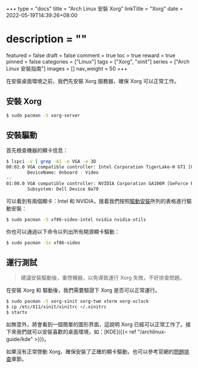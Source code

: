 +++
type = "docs"
title = "Arch Linux 安裝 Xorg"
linkTitle = "Xorg"
date = 2022-05-19T14:39:26+08:00
# description = ""
featured = false
draft = false
comment = true
toc = true
reward = true
pinned = false
categories = ["Linux"]
tags = ["Xorg", "xinit"]
series = ["Arch Linux 安裝指南"]
images = []
nav_weight = 50
+++

在安裝桌面環境之前，我們先安裝 Xorg 服務器，確保 Xorg 可以正常工作。

<!--more-->

## 安裝 Xorg

```bash
$ sudo pacman -S xorg-server
```

## 安裝驅動

首先檢查機器的顯卡信息：

```bash
$ lspci -v | grep -A1 -e VGA -e 3D
00:02.0 VGA compatible controller: Intel Corporation TigerLake-H GT1 [UHD Graphics] (rev 01) (prog-if 00 [VGA controller])
        DeviceName: Onboard - Video
--
01:00.0 VGA compatible controller: NVIDIA Corporation GA106M [GeForce RTX 3060 Mobile / Max-Q] (rev a1) (prog-if 00 [VGA controller])
        Subsystem: Dell Device 0a70
```

可以看到有兩個顯卡：Intel 和 NVIDIA，接着我們按照[驅動安裝](https://wiki.archlinux.org/title/Xorg#Driver_installation)所列的表格進行驅動安裝：

```bash
$ sudo pacman -S xf86-video-intel nvidia nvidia-utils
```

你也可以通過以下命令以列出所有開源顯卡驅動：

```bash
$ sudo pacman -Ss xf86-video
```

## 運行測試

> 建議安裝驅動後，重啓機器，以免導致運行 Xorg 失敗，不好排查問題。

在安裝 Xorg 和 驅動後，我們需要驗證下 Xorg 是否可以正常運行。

```bash
$ sudo pacman -S xorg-xinit xorg-twm xterm xorg-xclock
$ cp /etc/X11/xinit/xinitrc ~/.xinitrc
$ startx
```

如無意外，將會看到一個簡單的圖形界面，這說明 Xorg 已經可以正常工作了。接下來我們就可以安裝喜歡的桌面環境，如：[KDE]({{< ref "/archlinux-guide/kde" >}})。

如果沒有正常啓動 Xorg，確保安裝了正確的顯卡驅動，也可以參考官網的[問題排查](https://wiki.archlinux.org/title/Xorg#Troubleshooting)章節。
